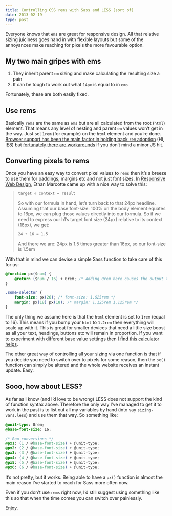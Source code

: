 ```yaml
---
title: Controlling CSS rems with Sass and LESS (sort of)
date: 2013-02-19
type: post
---
```


Everyone knows that `ems` are great for responsive design. All that relative sizing juiciness goes hand in with flexible layouts but some of the annoyances make reaching for pixels the more favourable option.

## My two main gripes with ems

1.  They inherit parent `em` sizing and make calculating the resulting size a pain
2.  It can be tough to work out what `14px` is equal to in `ems`

Fortunately, these are both easily fixed.

## Use rems

Basically `rems` are the same as `ems` but are all calculated from the root (`html`) element. That means any level of nesting and parent `em` values won&#8217;t get in the way. Just set `1rem` (for example) on the `html` element and you&#8217;re done. [Browser support has been the main factor in holding back `rem` adoption][1] (Hi, IE8) but [fortunately there are workarounds][2] if you don&#8217;t mind a minor JS hit.

## Converting pixels to rems

Once you have an easy way to convert pixel values to `rems` then it&#8217;s a breeze to use them for paddings, margins etc and not just font sizes. In [Responsive Web Design][3], Ethan Marcotte came up with a nice way to solve this:

> `target ÷ context = result`
>
> So with our formula in hand, let’s turn back to that 24px headline. Assuming that our base font-size: 100% on the body element equates to 16px, we can plug those values directly into our formula. So if we need to express our h1’s target font size (24px) relative to its context (16px), we get:
>
> `24 ÷ 16 = 1.5`
>
> And there we are: 24px is 1.5 times greater than 16px, so our font-size is 1.5em

With that in mind we can devise a simple Sass function to take care of this for us:

``` css
@function px($num) {
    @return ($num / 16) + 0rem; /* Adding 0rem here causes the output to be nrem instead of just n */
}

.some-selector {
    font-size: px(26); /* font-size: 1.625rem */
    margin: px(18) px(18); /* margin: 1.125rem 1.125rem */
}
```

The only thing we assume here is that the `html` element is set to `1rem` (equal to 16). This means if you bump your `html` to `1.2rem` then everything will scale up with it. This is great for smaller devices that need a little size boost as all your text, headings, buttons etc will remain in proportion. If you want to experiment with different base value settings then [I find this calculator helps][4].

The other great way of controlling all your sizing via one function is that if you decide you need to switch over to pixels for some reason, then the `px()` function can simply be altered and the whole website receives an instant update. Easy.

## Sooo, how about LESS?

As far as I know (and I&#8217;d love to be wrong) LESS does not support the kind of function syntax above. Therefore the only way I&#8217;ve managed to get it to work in the past is to list out all my variables by hand (into say `sizing-vars.less`) and use them that way. So something like:

``` css
@unit-type: 0rem;
@base-font-size: 16;

/* Rem conversions */
@px1: (1 / @base-font-size) + @unit-type;
@px2: (2 / @base-font-size) + @unit-type;
@px3: (3 / @base-font-size) + @unit-type;
@px4: (4 / @base-font-size) + @unit-type;
@px5: (5 / @base-font-size) + @unit-type;
@px6: (6 / @base-font-size) + @unit-type;
```

It&#8217;s not pretty, but it works. Being able to have a `px()` function is almost the main reason I&#8217;ve started to reach for Sass more often now.

Even if you don&#8217;t use `rems` right now, I&#8217;d still suggest using something like this so that when the time comes you can switch over painlessly.

Enjoy.

 [1]: http://caniuse.com/#search=rem
 [2]: https://github.com/chuckcarpenter/REM-unit-polyfill
 [3]: http://www.abookapart.com/products/responsive-web-design
 [4]: http://pxtoem.com/
